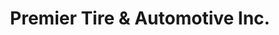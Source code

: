 ---
title: "Premier Tire & Automotive Inc."
url: /milton/premier-tire-and-automotive-inc/
shop: car repair
---